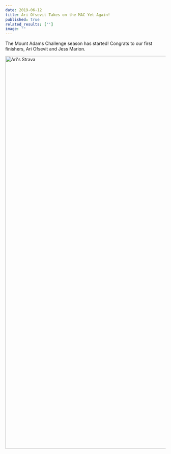 ```yaml
---
date: 2019-06-12
title: Ari Ofsevit Takes on the MAC Yet Again!
published: true
related_results: ['']
image: ""
---
```


<p>The Mount Adams Challenge season has started! Congrats to our first finishers, Ari Ofsevit and Jess Marion.</p>
<img src="/images/uploads/ofsevit-2019.png" alt="Ari's Strava" width="1518" height="1232" class="img-fluid">


